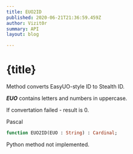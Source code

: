 ```yaml
---
title: EUO2ID
published: 2020-06-21T21:36:59.459Z
author: Vizit0r
summary: API
layout: blog

---
```


# {title}

Method converts EasyUO-style ID to Stealth ID.

***EUO*** contains letters and numbers in uppercase.

If convertation failed - result is 0.

Pascal

```pascal
function EUO2ID(EUO : String) : Cardinal;

```




Python
method not implemented.


